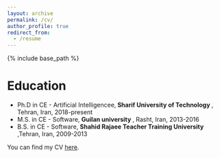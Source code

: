 ```yaml
---
layout: archive
permalink: /cv/
author_profile: true
redirect_from:
  - /resume
---
```


{% include base_path %}

Education
======
* Ph.D in CE - Artificial Intelligencee,<b> Sharif University of Technology </b>, Tehran, Iran, 2018-present
* M.S. in CE - Software, <b> Guilan university </b>, Rasht, Iran, 2013-2016
* B.S. in CE - Software, <b> Shahid Rajaee Teacher Training University </b>,Tehran, Iran, 2009-2013


You can find my CV [here](http://Boreshban.github.io/files/BoreshbanCV.pdf).
  
  

